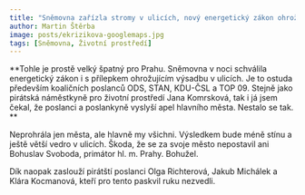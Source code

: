 ```yaml
---
title: "Sněmovna zařízla stromy v ulicích, nový energetický zákon ohrožuje výsadbu stromů"
author: Martin Štěrba
image: posts/ekrizikova-googlemaps.jpg
tags: [Sněmovna, Životní prostředí]
---
```


**Tohle je prostě velký špatný pro Prahu. Sněmovna v noci schválila energetický zákon i s přílepkem ohrožujícím výsadbu v ulicích. Je to ostuda především koaličních poslanců ODS, STAN, KDU-ČSL a TOP 09. Stejně jako pirátská náměstkyně pro životní prostředí Jana Komrsková, tak i já jsem čekal, že poslanci a poslankyně vyslyší apel hlavního města. Nestalo se tak. **

Neprohrála jen města, ale hlavně my všichni. Výsledkem bude méně stínu a ještě větší vedro v ulicích. Škoda, že se za svoje město nepostavil ani Bohuslav Svoboda, primátor hl. m. Prahy. Bohužel.

Dík naopak zaslouží pirátští poslanci Olga Richterová, Jakub Michálek a Klára Kocmanová, kteří pro tento paskvil ruku nezvedli.